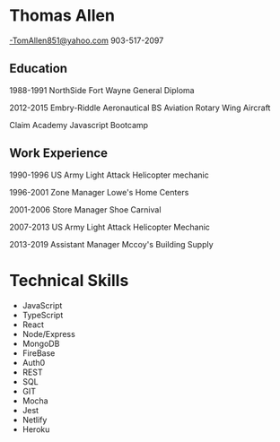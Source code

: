 # Thomas Allen

-TomAllen851@yahoo.com
903-517-2097


## Education
1988-1991 NorthSide Fort Wayne
General Diploma

2012-2015 Embry-Riddle Aeronautical
BS Aviation Rotary Wing Aircraft 

Claim Academy 
Javascript Bootcamp


## Work Experience
1990-1996 US Army
Light Attack Helicopter mechanic

1996-2001 Zone Manager
Lowe's Home Centers

2001-2006 Store Manager
Shoe Carnival

2007-2013 US Army
Light Attack Helicopter Mechanic

2013-2019 Assistant Manager 
Mccoy's Building Supply


# Technical Skills
- JavaScript
- TypeScript
- React
- Node/Express
- MongoDB
- FireBase
- Auth0
- REST
- SQL
- GIT
- Mocha
- Jest
- Netlify
- Heroku